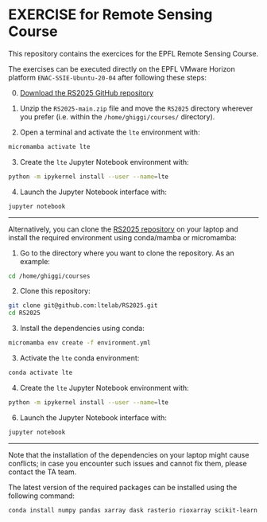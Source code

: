 # EXERCISE for Remote Sensing Course

This repository contains the exercices for the EPFL Remote Sensing Course.

The exercises can be executed directly on the EPFL VMware Horizon platform  `ENAC-SSIE-Ubuntu-20-04` after following these steps:

0. [Download the RS2025 GitHub repository](https://github.com/ltelab/RS2025/archive/refs/heads/main.zip)

1. Unzip the `RS2025-main.zip` file and move the `RS2025` directory wherever you prefer (i.e. within the `/home/ghiggi/courses/` directory).

2. Open a terminal and activate the `lte` environment with:

```sh
micromamba activate lte
```
  
3. Create the `lte` Jupyter Notebook environment with:

```sh
python -m ipykernel install --user --name=lte
```

4. Launch the Jupyter Notebook interface with:

```sh
jupyter notebook
```

----------------

Alternatively, you can clone the [RS2025 repository](https://github.com/ltelab/RS202) on your laptop and install the required environment using conda/mamba or micromamba:  

1. Go to the directory where you want to clone the repository. As an example:

```sh
cd /home/ghiggi/courses
```

2. Clone this repository:

```sh
git clone git@github.com:ltelab/RS2025.git
cd RS2025
```

3. Install the dependencies using conda:

```sh
micromamba env create -f environment.yml
```

3. Activate the `lte` conda environment:

```sh
conda activate lte
```

4. Create the `lte` Jupyter Notebook environment with:

```sh
python -m ipykernel install --user --name=lte
```

6. Launch the Jupyter Notebook interface with:

```sh
jupyter notebook
```

----------------


Note that the installation of the dependencies on your laptop might cause conflicts; in case you encounter such issues and cannot fix them, please contact the TA team.

The latest version of the required packages can be installed using the following command:

```sh
conda install numpy pandas xarray dask rasterio rioxarray scikit-learn matplotlib-base seaborn colorcet pywavelets pillow jupyter
```
